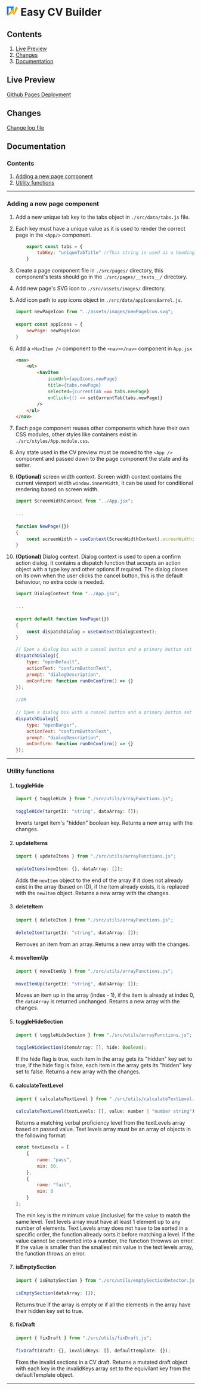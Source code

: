 # <img src="./src/assets/images/logo.svg" alt="Easy CV builder logo" width="30px"/> Easy CV Builder

## Contents

1. [Live Preview](#live-preview)
1. [Changes](#changes)
1. [Documentation](#documentation)

## Live Preview

 [Github Pages Deployment](https://diaa-e.github.io/easy-cv-builder/)

## Changes

[Change log file](./CHANGELOG.md)

## Documentation

### Contents

1. [Adding a new page component](#adding-a-new-page-component)
1. [Utility functions](#utility-functions)
-------

### Adding a new page component

1. Add a new unique tab key to the tabs object in ```./src/data/tabs.js``` file.
1. Each key must have a unique value as it is used to render the correct page in the ```<App/>``` component.
    ```js
        export const tabs = {
            tabKey: "uniqueTabTitle" //This string is used as a heading for the page's component.
        }
    ```
1. Create a page component file in ```./src/pages/``` directory, this component's tests should go in the ```./src/pages/__tests__/``` directory.
1. Add new page's SVG icon to ```./src/assets/images/``` directory.
1. Add icon path to app icons object in ```./src/data/appIconsBarrel.js```.
    ```js
    import newPageIcon from "../assets/images/newPageIcon.svg";

    export const appIcons = {
        newPage: newPageIcon
    }
    ```
1. Add a ```<NavItem />``` component to the ```<nav></nav>``` component in ```App.jsx``` 
    ```html
    <nav>
        <ul>
            <NavItem
                iconUrl={appIcons.newPage}
                title={tabs.newPage}
                selected={currentTab === tabs.newPage}
                onClick={() => setCurrentTab(tabs.newPage)}
            />
        </ul>
    </nav>
    ```
1. Each page component reuses other components which have their own CSS modules, other styles like containers exist in ```./src/styles/App.module.css```.
1. Any state used in the CV preview must be moved to the ```<App />``` component and passed down to the page component the state and its setter.
1. **(Optional)** screen width context. Screen width context contains the current viewport width ```window.innerWidth```, it can be used for conditional rendering based on screen width.
    ```js
    import ScreenWidthContext from "../App.jsx";

    ...

    function NewPage({})
    {
        const screenWidth = useContext(ScreenWidthContext).screenWidth;
    }
    ```
1. **(Optional)** Dialog context. Dialog context is used to open a confirm action dialog. It contains a dispatch function that accepts an action object with a type key and other options if required. The dialog closes on its own when the user clicks the cancel button, this is the default behaviour, no extra code is needed.
    ```js
    import DialogContext from "../App.jsx";

    ...

    export default function NewPage({})
    {
        const dispatchDialog = useContext(DialogContext);
    }
    ```

    ```js
    // Open a dialog box with a cancel button and a primary button set to accent color
    dispatchDialog({
        type: "openDefault",
        actionText: "confirmButtonText",
        prompt: "dialogDescription",
        onConfirm: function runOnConfirm() => {}
    });

    //OR

    // Open a dialog box with a cancel button and a primary button set to danger color
    dispatchDialog({
        type: "openDanger",
        actionText: "confirmButtonText",
        prompt: "dialogDescription",
        onConfirm: function runOnConfirm() => {}
    });
    ```
------

### Utility functions

1. #### toggleHide
    ```js
    import { toggleHide } from "./src/utils/arrayFunctions.js";

    toggleHide(targetId: "string", dataArray: []);
    ```
    Inverts target item's "hidden" boolean key.
    Returns a new array with the changes.

1. #### updateItems
    ```js
    import { updateItems } from "./src/utils/arrayFunctions.js";

    updateItems(newItem: {}, dataArray: []);
    ```
    Adds the ```newItem``` object to the end of the array if it does not already exist in the array (based on ID), if the item already exists, it is replaced with the ```newItem``` object.
    Returns a new array with the changes.

1. #### deleteItem
    ```js
    import { deleteItem } from "./src/utils/arrayFunctions.js";

    deleteItem(targetId: "string", dataArray: []);
    ```
    Removes an item from an array.
    Returns a new array with the changes.

1. #### moveItemUp
    ```js
    import { moveItemUp } from "./src/utils/arrayFunctions.js";

    moveItemUp(targetId: "string", dataArray: []);
    ```
    Moves an item up in the array (index - 1), if the item is already at index 0, the ```dataArray``` is returned unchanged.
    Returns a new array with the changes.

1. #### toggleHideSection
    ```js
    import { toggleHideSection } from "./src/utils/arrayFunctions.js";

    toggleHideSection(itemsArray: [], hide: Boolean);
    ```
    If the hide flag is true, each item in the array gets its "hidden" key set to true, if the hide flag is false, each item in the array gets its "hidden" key set to false.
    Returns a new array with the changes.

1. #### calculateTextLevel
    ```js
    import { calculateTextLevel } from "./src/utils/calculateTextLevel.js";

    calculateTextLevel(textLevels: [], value: number | "number string");
    ```
    Returns a matching verbal proficiency level from the textLevels array based on passed value. Text levels array must be an array of objects in the following format:
    ```js
    const textLevels = [
        {
            name: "pass",
            min: 50,
        },
        {
            name: "fail",
            min: 0
        }
    ];
    ```
    The min key is the minimum value (inclusive) for the value to match the same level.
    Text levels array must have at least 1 element up to any number of elements.
    Text Levels array does not have to be sorted in a specific order, the function already sorts it before matching a level. If the value cannot be converted into a number, the function throwws an error. If the value is smaller than the smallest min value in the text levels array, the function throws an error.

1. #### isEmptySection
    ```js
    import { isEmptySection } from "./src/utils/emptySectionDetector.js";

    isEmptySection(dataArray: []);
    ```
    Returns true if the array is empty or if all the elements in the array have their hidden key set to true.

1. #### fixDraft
    ```js
    import { fixDraft } from "./src/utils/fixDraft.js";

    fixDraft(draft: {}, invalidKeys: [], defaultTemplate: {});
    ```
    Fixes the invalid sections in a CV draft.
    Returns a mutated draft object with each key in the invalidKeys array set to the equivilant key from the defaultTemplate object.
------